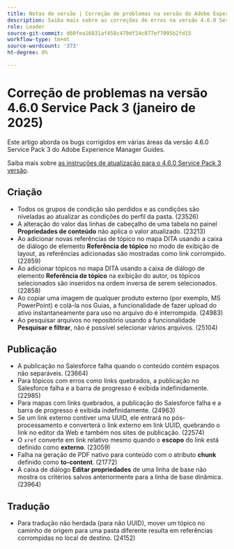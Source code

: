 ```yaml
---
title: Notas de versão | Correção de problemas na versão do Adobe Experience Manager Guides 4.6.0 Service Pack 3
description: Saiba mais sobre as correções de erros na versão 4.6.0 Service Pack 3 do Adobe Experience Manager Guides
role: Leader
source-git-commit: d60fea16831af458c479df24c877ef7095b2fd15
workflow-type: tm+mt
source-wordcount: '373'
ht-degree: 0%

---
```


# Correção de problemas na versão 4.6.0 Service Pack 3 (janeiro de 2025)


Este artigo aborda os bugs corrigidos em várias áreas da versão 4.6.0 Service Pack 3 do Adobe Experience Manager Guides.

Saiba mais sobre [as instruções de atualização para o 4.6.0 Service Pack 3 versão](upgrade-instructions-4-6-0-sp2.md).

## Criação  

- Todos os grupos de condição são perdidos e as condições são niveladas ao atualizar as condições do perfil da pasta. (23526)
- A alteração do valor das linhas de cabeçalho de uma tabela no painel **Propriedades de conteúdo** não aplica o valor atualizado. (23213)
- Ao adicionar novas referências de tópico no mapa DITA usando a caixa de diálogo de elemento **Referência de tópico** no modo de exibição de layout, as referências adicionadas são mostradas como link corrompido. (22859)
- Ao adicionar tópicos no mapa DITA usando a caixa de diálogo de elemento **Referência de tópico** na exibição do autor, os tópicos selecionados são inseridos na ordem inversa de serem selecionados. (22858)
- Ao copiar uma imagem de qualquer produto externo (por exemplo, MS PowerPoint) e colá-la nos Guias, a funcionalidade de fazer upload do ativo instantaneamente para uso no arquivo do é interrompida. (24983)
- Ao pesquisar arquivos no repositório usando a funcionalidade **Pesquisar e filtrar**, não é possível selecionar vários arquivos. (25104)

## Publicação

- A publicação no Salesforce falha quando o conteúdo contém espaços não separáveis. (23664)
- Para tópicos com erros como links quebrados, a publicação no Salesforce falha e a barra de progresso é exibida indefinidamente. (22985)
- Para mapas com links quebrados, a publicação do Salesforce falha e a barra de progresso é exibida indefinidamente. (24963)
- Se um link externo contiver uma UUID, ele entrará no pós-processamento e converterá o link externo em link UUID, quebrando o link no editor da Web e também nos sites de publicação. (22574)
- O `xref` converte em link relativo mesmo quando o **escopo** do link está definido como **externo**. (23059)
- Falha na geração de PDF nativo para conteúdo com o atributo **chunk** definido como **to-content**. (21772)
- A caixa de diálogo **Editar propriedades** de uma linha de base não mostra os critérios salvos anteriormente para a linha de base dinâmica. (23964)


## Tradução

- Para tradução não herdada (para não UUID), mover um tópico no caminho de origem para uma pasta diferente resulta em referências corrompidas no local de destino. (24152)

